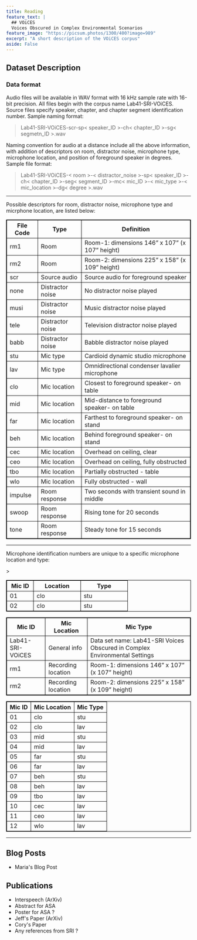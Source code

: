 ```yaml
---
title: Reading
feature_text: |
  ## VOiCES
  Voices Obscured in Complex Environmental Scenarios
feature_image: "https://picsum.photos/1300/400?image=989"
excerpt: "A short description of the VOiCES corpus"
aside: False
---
```


## Dataset Description

### Data format

Audio files will be available in WAV format with 16 kHz sample rate with 16-bit precision. All files begin with the corpus name Lab41-SRI-VOiCES. Source files specify speaker, chapter, and chapter segment identification number. Sample naming format:
> Lab41-SRI-VOiCES-scr-sp< speaker_ID >-ch< chapter_ID >-sg< segmetn_ID >.wav

Naming convention for audio at a distance include all the above information, with addition of descriptors on room, distractor noise, microphone type, microphone location, and position of foreground speaker in degrees. Sample file format:
> Lab41-SRI-VOiCES-< room >-< distractor_noise >-sp< speaker_ID >-ch< chapter_ID >-seg< segment_ID >-mc< mic_ID >-< mic_type >-< mic_location >-dg< degree >.wav

---
Possible descriptors for room, distractor noise, microphone type and micrphone location, are listed below:

| File Code        | Type               | Definition                                                            
|------------------|--------------------|-------------------------------------------------------|
| rm1              | Room | Room-1: dimensions 146” x 107” (x 107” height)                             |
| rm2              | Room | Room-2: dimensions 225” x 158” (x 109” height)                             |
| scr              | Source audio       | Source audio for foreground speaker                                        |
| none             | Distractor noise   | No distractor noise played                                                 |
| musi             | Distractor noise   | Music distractor noise played                                              |
| tele             | Distractor noise   | Television distractor noise played                                         |
| babb             | Distractor noise   | Babble distractor noise played                                             |
| stu              | Mic type           | Cardioid dynamic studio microphone                                         |
| lav              | Mic type           | Omnidirectional condenser lavalier microphone                              |
| clo              | Mic location       | Closest to foreground speaker- on table                                    |
| mid              | Mic location       | Mid-distance to foreground speaker- on table                               |
| far              | Mic location       | Farthest to foreground speaker- on stand                                   |
| beh              | Mic location       | Behind foreground speaker- on stand                                        |
| cec              | Mic location       | Overhead on ceiling, clear                                                 |
| ceo              | Mic location       | Overhead on ceiling, fully obstructed                                      |
| tbo              | Mic location       | Partially obstructed - table                                               |
| wlo              | Mic location       | Fully obstructed - wall                                                    |
| impulse          | Room response      | Two seconds with transient sound in middle                                 |
| swoop            | Room response      | Rising tone for 20 seconds                                                 |
| tone             | Room response      | Steady tone for 15 seconds                                                 |

---
Microphone identification numbers are unique to a specific microphone location and type:

<style>
table, th, td {
    border: 1px solid black;
}
</style>
<table>
<colgroup>
<col width="20%" />
<col width="35%" />
<col width="35%" />>
</colgroup>
<thead>
<tr class="header">
<th>Mic ID</th>
<th>Location</th>
<th>Type</th>
</tr>
</thead>
<tbody>
<tr>
<td markdown="span">01</td>
<td markdown="span">clo</td>
<td markdown="span">stu</td>
</tr>
<tr>
<td markdown="span">02</td>
<td markdown="span">clo</td>
<td markdown="span">stu</td>
</tr>
</tbody>
</table>




| Mic ID        | Mic Location       | Mic Type
|---------------|--------------------|-------------------------------------------------------|
| Lab41-SRI-VOiCES | General info       | Data set name: Lab41-SRI Voices Obscured in Complex Environmental Settings |
| rm1              | Recording location | Room-1: dimensions 146” x 107” (x 107” height)                             |
| rm2              | Recording location | Room-2: dimensions 225” x 158” (x 109” height)                             |

| Mic ID | Mic Location | Mic Type |
|--------|--------------|----------|
| 01     | clo          | stu      |
| 02     | clo          | lav      |
| 03     | mid          | stu      |
| 04     | mid          | lav      |
| 05     | far          | stu      |
| 06     | far          | lav      |
| 07     | beh          | stu      |
| 08     | beh          | lav      |
| 09     | tbo          | lav      |
| 10     | cec          | lav      |
| 11     | ceo          | lav      |
| 12     | wlo          | lav      |
___

## Blog Posts

- Maria's Blog Post

## Publications

- Interspeech (ArXiv)
- Abstract for ASA
- Poster for ASA ?
- Jeff's Paper (ArXiv)
- Cory's Paper
- Any references from SRI ?

